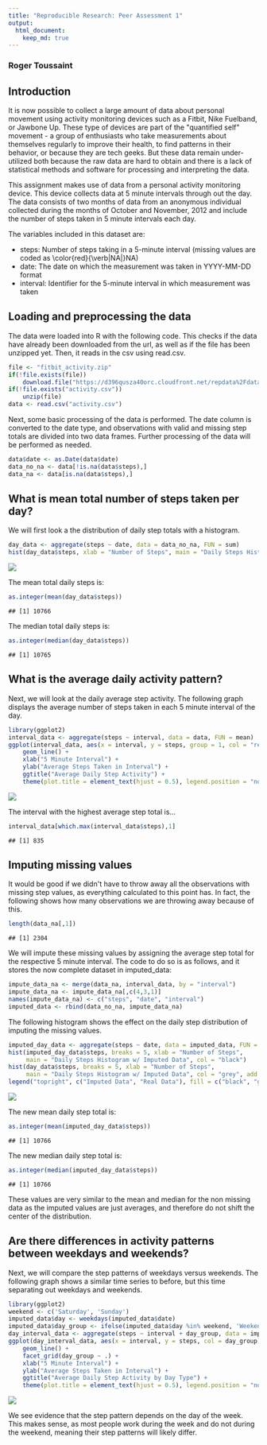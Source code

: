```yaml
---
title: "Reproducible Research: Peer Assessment 1"
output: 
  html_document:
    keep_md: true
---
```

### Roger Toussaint
## Introduction

It is now possible to collect a large amount of data about personal movement using activity monitoring devices such as a Fitbit, Nike Fuelband, or Jawbone Up. These type of devices are part of the "quantified self" movement - a group of enthusiasts who take measurements about themselves regularly to improve their health, to find patterns in their behavior, or because they are tech geeks. But these data remain under-utilized both because the raw data are hard to obtain and there is a lack of statistical methods and software for processing and interpreting the data.

This assignment makes use of data from a personal activity monitoring device. This device collects data at 5 minute intervals through out the day. The data consists of two months of data from an anonymous individual collected during the months of October and November, 2012 and include the number of steps taken in 5 minute intervals each day.

The variables included in this dataset are:

- steps: Number of steps taking in a 5-minute interval (missing values are coded as \color{red}{\verb|NA|}NA)
- date: The date on which the measurement was taken in YYYY-MM-DD format
- interval: Identifier for the 5-minute interval in which measurement was taken

## Loading and preprocessing the data
The data were loaded into R with the following code. This checks if the data have already been downloaded from the url, as well as if the file has been unzipped yet. Then, it reads in the csv using read.csv.

```r
file <- "fitbit_activity.zip"
if(!file.exists(file))
    download.file("https://d396qusza40orc.cloudfront.net/repdata%2Fdata%2Factivity.zip", destfile = file)
if(!file.exists("activity.csv"))
    unzip(file)
data <- read.csv("activity.csv")
```
Next, some basic processing of the data is performed. The date column is converted to the date type, and observations with valid and missing step totals are divided into two data frames. Further processing of the data will be performed as needed.

```r
data$date <- as.Date(data$date)
data_no_na <- data[!is.na(data$steps),]
data_na <- data[is.na(data$steps),]
```
## What is mean total number of steps taken per day?
We will first look a the distribution of daily step totals with a histogram.

```r
day_data <- aggregate(steps ~ date, data = data_no_na, FUN = sum)
hist(day_data$steps, xlab = "Number of Steps", main = "Daily Steps Histogram", col = "grey")
```

![](PA1_files/figure-html/unnamed-chunk-3-1.png)<!-- -->

The mean total daily steps is:

```r
as.integer(mean(day_data$steps))
```

```
## [1] 10766
```
The median total daily steps is:

```r
as.integer(median(day_data$steps))
```

```
## [1] 10765
```
## What is the average daily activity pattern?
Next, we will look at the daily average step activity. The following graph displays the average number of steps taken in each 5 minute interval of the day.

```r
library(ggplot2)
interval_data <- aggregate(steps ~ interval, data = data, FUN = mean)
ggplot(interval_data, aes(x = interval, y = steps, group = 1, col = "red")) + 
    geom_line() +
    xlab("5 Minute Interval") + 
    ylab("Average Steps Taken in Interval") + 
    ggtitle("Average Daily Step Activity") + 
    theme(plot.title = element_text(hjust = 0.5), legend.position = "none")
```

![](PA1_files/figure-html/unnamed-chunk-6-1.png)<!-- -->

The interval with the highest average step total is...

```r
interval_data[which.max(interval_data$steps),1]
```

```
## [1] 835
```
## Imputing missing values
It would be good if we didn't have to throw away all the observations with missing step values, as everything calculated to this point has. In fact, the following shows how many observations we are throwing away because of this.

```r
length(data_na[,1])
```

```
## [1] 2304
```
We will impute these missing values by assigning the average step total for the respective 5 minute interval. The code to do so is as follows, and it stores the now complete dataset in imputed_data:

```r
impute_data_na <- merge(data_na, interval_data, by = "interval")
impute_data_na <- impute_data_na[,c(4,3,1)]
names(impute_data_na) <- c("steps", "date", "interval")
imputed_data <- rbind(data_no_na, impute_data_na)
```
The following histogram shows the effect on the daily step distribution of imputing the missing values.

```r
imputed_day_data <- aggregate(steps ~ date, data = imputed_data, FUN = sum)
hist(imputed_day_data$steps, breaks = 5, xlab = "Number of Steps", 
     main = "Daily Steps Histogram w/ Imputed Data", col = "black")
hist(day_data$steps, breaks = 5, xlab = "Number of Steps", 
     main = "Daily Steps Histogram w/ Imputed Data", col = "grey", add = TRUE)
legend("topright", c("Imputed Data", "Real Data"), fill = c("black", "grey"))
```

![](PA1_files/figure-html/unnamed-chunk-10-1.png)<!-- -->

The new mean daily step total is:

```r
as.integer(mean(imputed_day_data$steps))
```

```
## [1] 10766
```
The new median daily step total is:

```r
as.integer(median(imputed_day_data$steps))
```

```
## [1] 10766
```
These values are very similar to the mean and median for the non missing data as the imputed values are just averages, and therefore do not shift the center of the distribution.
## Are there differences in activity patterns between weekdays and weekends?
Next, we will compare the step patterns of weekdays versus weekends. The following graph shows a similar time series to before, but this time separating out weekdays and weekends.

```r
library(ggplot2)
weekend <- c('Saturday', 'Sunday')
imputed_data$day <- weekdays(imputed_data$date)
imputed_data$day_group <- ifelse(imputed_data$day %in% weekend, 'Weekend', 'Weekday')
day_interval_data <- aggregate(steps ~ interval + day_group, data = imputed_data, FUN = mean)
ggplot(day_interval_data, aes(x = interval, y = steps, col = day_group)) +
    geom_line() + 
    facet_grid(day_group ~ .) +
    xlab("5 Minute Interval") + 
    ylab("Average Steps Taken in Interval") + 
    ggtitle("Average Daily Step Activity by Day Type") + 
    theme(plot.title = element_text(hjust = 0.5), legend.position = "none")
```

![](PA1_files/figure-html/unnamed-chunk-13-1.png)<!-- -->

We see evidence that the step pattern depends on the day of the week. This makes sense, as most people work during the week and do not during the weekend, meaning their step patterns will likely differ.
